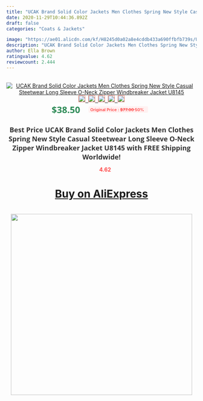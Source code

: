 ```yaml
---
title: "UCAK Brand Solid Color Jackets Men Clothes Spring New Style Casual Steetwear Long Sleeve O-Neck Zipper Windbreaker Jacket U8145"
date: 2020-11-29T10:44:36.892Z
draft: false
categories: "Coats & Jackets"

image: "https://ae01.alicdn.com/kf/H8245d0a02a8e4cddb433a690ffbfb739s/UCAK-Brand-Solid-Color-Jackets-Men-Clothes-Spring-New-Style-Casual-Steetwear-Long-Sleeve-O-Neck.jpg"
description: "UCAK Brand Solid Color Jackets Men Clothes Spring New Style Casual Steetwear Long Sleeve O-Neck Zipper Windbreaker Jacket U8145"
author: Ella Brown
ratingvalue: 4.62
reviewcount: 2.444
---
```

<br>
<div style="text-align: center;">
<a href="https://s.click.aliexpress.com/e/_AD5AI1" target="_blank" rel="nofollow noopener noreferrer"><img alt="UCAK Brand Solid Color Jackets Men Clothes Spring New Style Casual Steetwear Long Sleeve O-Neck Zipper Windbreaker Jacket U8145" class="magnifier-image" src="https://ae01.alicdn.com/kf/H8245d0a02a8e4cddb433a690ffbfb739s/UCAK-Brand-Solid-Color-Jackets-Men-Clothes-Spring-New-Style-Casual-Steetwear-Long-Sleeve-O-Neck.jpg_640x640.jpg">
<br>
<img style="border:1px solid salmon" src="https://ae01.alicdn.com/kf/H8245d0a02a8e4cddb433a690ffbfb739s/UCAK-Brand-Solid-Color-Jackets-Men-Clothes-Spring-New-Style-Casual-Steetwear-Long-Sleeve-O-Neck.jpg_120x120.jpg">&nbsp;&nbsp;<img style="border:1px solid salmon" src="https://ae01.alicdn.com/kf/H06cd150c1a6f446a99cd603136a43255r/UCAK-Brand-Solid-Color-Jackets-Men-Clothes-Spring-New-Style-Casual-Steetwear-Long-Sleeve-O-Neck.jpg_120x120.jpg">&nbsp;&nbsp;<img style="border:1px solid salmon" src="https://ae01.alicdn.com/kf/H9c1e63af7454465989221176720b8eb8q/UCAK-Brand-Solid-Color-Jackets-Men-Clothes-Spring-New-Style-Casual-Steetwear-Long-Sleeve-O-Neck.jpg_120x120.jpg">&nbsp;&nbsp;<img style="border:1px solid salmon" src="https://ae01.alicdn.com/kf/H9e97ff9bbd1d416fbb58a2f7be1063fdx/UCAK-Brand-Solid-Color-Jackets-Men-Clothes-Spring-New-Style-Casual-Steetwear-Long-Sleeve-O-Neck.jpg_120x120.jpg">&nbsp;&nbsp;<img style="border:1px solid salmon" src="https://ae01.alicdn.com/kf/Hb27a5fc2ebe54d579a49896b34ddfa43P/UCAK-Brand-Solid-Color-Jackets-Men-Clothes-Spring-New-Style-Casual-Steetwear-Long-Sleeve-O-Neck.jpg_120x120.jpg"></a></div><br0>
<div style="text-align: center;"><span style="background-color: white; border: 0px; box-sizing: border-box; color: seagreen; display: inline-block; font-family: &quot;open sans&quot; , &quot;arial&quot; , &quot;helvetica&quot; , sans-serif , &quot;heiti&quot;; font-size: 24px; font-stretch: inherit; font-weight: 700; line-height: inherit; margin: 0px 10px 0px 0px; padding: 0px; vertical-align: middle;">$38.50 </span>
<span style="background: rgb(255 , 241 , 241); border-radius: 3px; border: 0px; box-sizing: border-box; color: #ff4747; display: inline-block; font-family: inherit; font-size: 12px; font-stretch: inherit; font-style: inherit; font-variant: inherit; font-weight: 600; line-height: inherit; margin: 0px; padding: 2px 5px; transform: scale(0.9); vertical-align: middle;">Original Price : <b style="text-decoration: line-through;">$77.00 </b> 50%&nbsp;&nbsp;</span></div>
<h1 style="color: #333333; display: inline-block; font-family: &quot;open sans&quot; , &quot;arial&quot; , &quot;helvetica&quot; , sans-serif , &quot;heiti&quot;; font-size: 18px; font-stretch: inherit; font-weight: 700; text-align: center;">Best Price UCAK Brand Solid Color Jackets Men Clothes Spring New Style Casual Steetwear Long Sleeve O-Neck Zipper Windbreaker Jacket U8145 with FREE Shipping Worldwide!</h1>
<div style="color: #ff4747; text-align: center;">
<img src="https://4.bp.blogspot.com/-M0ZcTcb-5uY/XleCXlxnR4I/AAAAAAAAAEc/OrjgMkXV1oMQFaCRZj5HQwOCBcu3w1FegCPcBGAYYCw/s1600/star.png" style="height: 15px;">&nbsp;<b>4.62</b></div>
<div class="button_cont" align="center"><a class="buynow_a" href="https://s.click.aliexpress.com/e/_AD5AI1" target="_blank" rel="nofollow noopener noreferrer"><H1>Buy on AliExpress</H1></a></div><br>
<div class="separator" style="clear: both; text-align: center;">
<img src="https://lh3.googleusercontent.com/-pTy5HemUv9M/XlePHvY0dAI/AAAAAAAAAE4/0nX5iRUoIWY8eMW9Dpxeirr157OZliDIgCLcBGAsYHQ/s1600/badge.gif" width="480">
</div>
